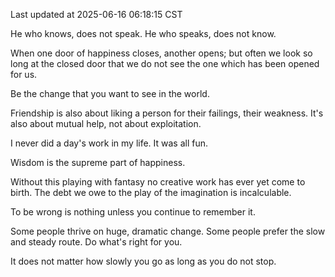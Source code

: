 Last updated at 2025-06-16 06:18:15 CST

He who knows, does not speak. He who speaks, does not know.

When one door of happiness closes, another opens; but often we look so long at the closed door that we do not see the one which has been opened for us.

Be the change that you want to see in the world.

Friendship is also about liking a person for their failings, their weakness. It's also about mutual help, not about exploitation.

I never did a day's work in my life.  It was all fun.

Wisdom is the supreme part of happiness.

Without this playing with fantasy no creative work has ever yet come to birth. The debt we owe to the play of the imagination is incalculable.

To be wrong is nothing unless you continue to remember it.

Some people thrive on huge, dramatic change. Some people prefer the slow and steady route. Do what's right for you.

It does not matter how slowly you go as long as you do not stop.

